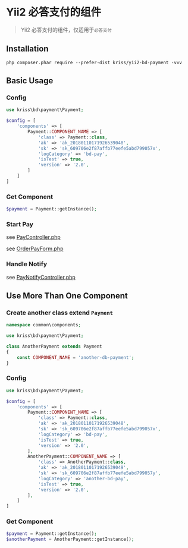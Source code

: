 Yii2 必答支付的组件
============
> Yii2 必答支付的组件，仅适用于`必答支付`

Installation
------------

```
php composer.phar require --prefer-dist kriss/yii2-bd-payment -vvv
```

Basic Usage
------------

### Config

```php
use kriss\bd\payment\Payment;

$config = [
    'components' => [
        Payment::COMPONENT_NAME => [
            'class' => Payment::class,
            'ak' => 'ak_20180110171926539048',
            'sk' => 'sk_609706e2f87affb77eefe5abd799057x',
            'logCategory' => 'bd-pay',
            'isTest' => true,
            'version' => '2.0',
        ]
    ]
]
```

### Get Component

```php
$payment = Payment::getInstance();
```

### Start Pay

see [PayController.php](https://github.com/krissss/yii2-bd-payment/blob/master/examples/PayController.php)

see [OrderPayForm.php](https://github.com/krissss/yii2-bd-payment/blob/master/examples/OrderPayForm.php)

### Handle Notify

see [PayNotifyController.php](https://github.com/krissss/yii2-bd-payment/blob/master/examples/PayNotifyController.php)


Use More Than One Component
------------

### Create another class extend `Payment`

```php
namespace common\components;

use kriss\bd\payment\Payment;

class AnotherPayment extends Payment
{
    const COMPONENT_NAME = 'another-db-payment';
}
```

### Config

```php
use kriss\bd\payment\Payment;

$config = [
    'components' => [
        Payment::COMPONENT_NAME => [
            'class' => Payment::class,
            'ak' => 'ak_20180110171926539048',
            'sk' => 'sk_609706e2f87affb77eefe5abd799057x',
            'logCategory' => 'bd-pay',
            'isTest' => true,
            'version' => '2.0',
        ],
        AnotherPayment::COMPONENT_NAME => [
            'class' => AnotherPayment::class,
            'ak' => 'ak_20180110171926539049',
            'sk' => 'sk_609706e2f87affb77eefe5abd799057y',
            'logCategory' => 'another-bd-pay',
            'isTest' => true,
            'version' => '2.0',
        ],
    ]
]
```

### Get Component

```php
$payment = Payment::getInstance();
$anotherPayment = AnotherPayment::getInstance();
```
